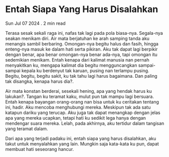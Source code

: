# Entah Siapa Yang Harus Disalahkan

Sun Jul 07 2024 . 2 min read

Terasa sesak sekali raga ini, nafas tak lagi pada pola biasa-nya. Segala-nya seakan menikam diri. Air mata berjatuhan ke arah samping tanda aku menangis sambil berbaring. Omongan-nya begitu halus dan fasih, hingga enteng-nya masuk ke dalam hati serta pikiran. Aku tak dapat lagi berpikir dengan benar, apa benar omongan-nya benar ada-nya, tapi omongan itu sedemikian menikam. Entah kenapa dari kalimat manusia nan pernah menyakitkan ku, mengapa kalimat dia begitu mengguncangkan sampai-sampai kepala ku berdenyut tak karuan, pusing nan terlampu pusing. Begitu, begitu, begitu sakit, ku tak tahu lagi harus bagaimana. Dan paling tak disangka, kenapa harus dia?.

Air mata konstan berderai, sesekali hening, apa yang hendak harus ku lakukan?. Tangan ku teramat kaku, mulut pun tak mampu lagi bersuara. Entah kenapa bayangan orang-orang nan bisa untuk ku ceritakan tentang ini, hadir. Aku mencoba menghubungi mereka. Meskipun tak ada satu katapun dariku yang terucap. Aku juga tak dapat menangkap dengan jelas apa yang mereka ucapkan, tetapi hati ku sedikit lega hanya dengan mendengar suara mereka. Lelah, pada akhirnya, aku tertidur dalam tangisan yang teramat dalam.

Dari apa yang terjadi padaku ini, entah siapa yang harus disalahkan, aku takut untuk menyalahkan yang lain. Mungkin saja kata-kata ku pun, dapat membuat hati seseorang hancur.
